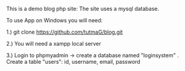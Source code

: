 This is a demo blog php site:
The site uses a mysql database.

To use App on Windows you will need:

1.) git clone https://github.com/tutmaG/blog.git

2.) You will need a xampp local server

3.) Login to phpmyadmin -> create a database named "loginsystem" . Create a table "users": id, username, email, password
